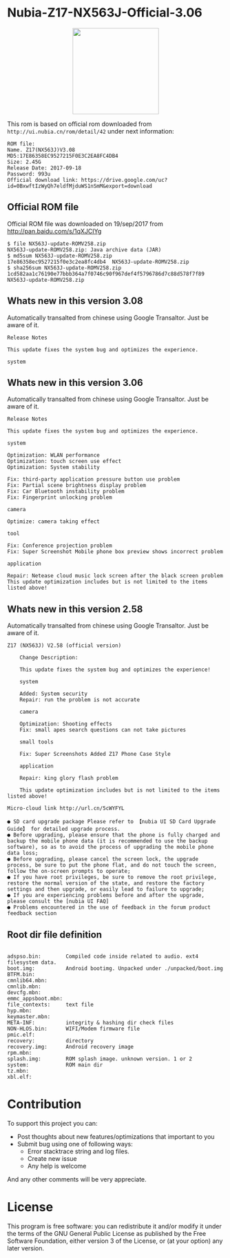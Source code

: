 # Nubia-Z17-NX563J-Official-3.06

<p align="center">
<img src="http://ui.nubia.cn/upload/image/Z17.jpg" width="200" heigth="auto"></img>
</p>

This rom is based on official rom downloaded from `http://ui.nubia.cn/rom/detail/42` under next information:

```
ROM file:
Name. Z17(NX563J)V3.08
MD5:17E86358EC9527215F0E3C2EA8FC4DB4
Size: 2.45G
Release Date: 2017-09-18
Password: 993u
Official download link: https://drive.google.com/uc?id=0BxwftIzWyQh7eldfMjduWS1nSmM&export=download
```

## Official ROM file
Official ROM file was downloaded on 19/sep/2017 from http://pan.baidu.com/s/1qXJCIYg

```
$ file NX563J-update-ROMV258.zip 
NX563J-update-ROMV258.zip: Java archive data (JAR)
$ md5sum NX563J-update-ROMV258.zip
17e86358ec9527215f0e3c2ea8fc4db4  NX563J-update-ROMV258.zip
$ sha256sum NX563J-update-ROMV258.zip 
1cd582aa1c76190e77bbb364a7f0746c90f967def4f5796786d7c88d578f7f89  NX563J-update-ROMV258.zip
```

## Whats new in this version 3.08
Automatically transalted from chinese using Google Transaltor. Just be aware of it.
```
Release Notes

This update fixes the system bug and optimizes the experience.

system
```

## Whats new in this version 3.06
Automatically transalted from chinese using Google Transaltor. Just be aware of it.
```
Release Notes

This update fixes the system bug and optimizes the experience.

system

Optimization: WLAN performance
Optimization: touch screen use effect
Optimization: System stability

Fix: third-party application pressure button use problem
Fix: Partial scene brightness display problem
Fix: Car Bluetooth instability problem
Fix: Fingerprint unlocking problem

camera

Optimize: camera taking effect

tool

Fix: Conference projection problem
Fix: Super Screenshot Mobile phone box preview shows incorrect problem

application

Repair: Netease cloud music lock screen after the black screen problem
This update optimization includes but is not limited to the items listed above!
```

## Whats new in this version 2.58 

Automatically transalted from chinese using Google Transaltor. Just be aware of it.
```
Z17 (NX563J) V2.58 (official version)

	Change Description:

	This update fixes the system bug and optimizes the experience!

	system

	Added: System security
	Repair: run the problem is not accurate

	camera

	Optimization: Shooting effects
	Fix: small apes search questions can not take pictures

	small tools

	Fix: Super Screenshots Added Z17 Phone Case Style

	application

	Repair: king glory flash problem

	This update optimization includes but is not limited to the items listed above!

Micro-cloud link http://url.cn/5cWYFYL

● SD card upgrade package Please refer to 【nubia UI SD Card Upgrade Guide】 for detailed upgrade process.
● Before upgrading, please ensure that the phone is fully charged and backup the mobile phone data (it is recommended to use the backup software), so as to avoid the process of upgrading the mobile phone data loss;
● Before upgrading, please cancel the screen lock, the upgrade process, be sure to put the phone flat, and do not touch the screen, follow the on-screen prompts to operate;
● If you have root privileges, be sure to remove the root privilege, restore the normal version of the state, and restore the factory settings and then upgrade, or easily lead to failure to upgrade;
● If you are experiencing problems before and after the upgrade, please consult the [nubia UI FAQ]
● Problems encountered in the use of feedback in the forum product feedback section
```

## Root dir file definition
```

adspso.bin:        Compiled code inside related to audio. ext4 filesystem data.
boot.img:          Android bootimg. Unpacked under ./unpacked/boot.img
BTFM.bin:          
cmnlib64.mbn:      
cmnlib.mbn:        
devcfg.mbn:        
emmc_appsboot.mbn: 
file_contexts:     text file
hyp.mbn:           
keymaster.mbn:     
META-INF:          integrity & hashing dir check files
NON-HLOS.bin:      WIFI/Modem firmware file
pmic.elf:          
recovery:          directory
recovery.img:      Android recovery image
rpm.mbn:           
splash.img:        ROM splash image. unknown version. 1 or 2
system:            ROM main dir
tz.mbn:            
xbl.elf:           
```
# Contribution

To support this project you can:

  - Post thoughts about new features/optimizations that important to you
  - Submit bug using one of following ways:
    * Error stacktrace string and log files.
    * Create new issue
    * Any help is welcome
  
And any other comments will be very appreciate.

# License

This program is free software: you can redistribute it and/or modify it under the terms of the GNU General Public License as published by the Free Software Foundation, either version 3 of the License, or (at your option) any later version.
